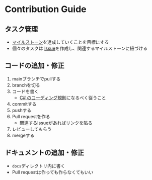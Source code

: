 # Contribution Guide

## タスク管理

- [マイルストーン](https://github.com/d-maru/Strikelike/milestones)を達成していくことを目標にする
- 個々のタスクは [Issue](https://github.com/d-maru/Strikelike/issues)を作成し、関連するマイルストーンに紐づける

## コードの追加・修正

1. mainブランチでpullする
2. branchを切る
3. コードを書く
    - [C# のコーディング規則](https://docs.microsoft.com/ja-jp/dotnet/csharp/fundamentals/coding-style/coding-conventions#naming-conventions)になるべく従うこと
4. commitする
5. pushする
6. Pull requestを作る
    - 関連するIssueがあればリンクを貼る
7. レビューしてもらう
8. mergeする

## ドキュメントの追加・修正

- `docs`ディレクトリ内に書く
- Pull requestは作っても作らなくてもいい
